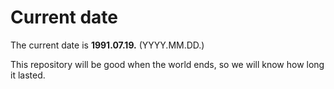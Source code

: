 # Current date

The current date is **1991.07.19.** (YYYY.MM.DD.)

This repository will be good when the world ends, so we will know how long it lasted.